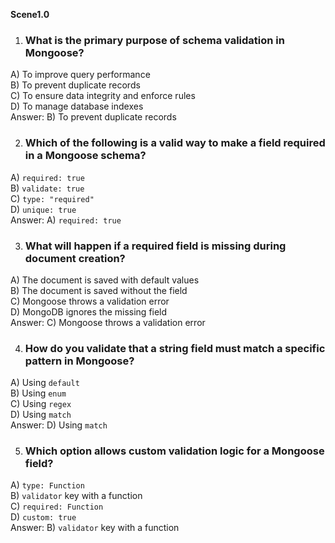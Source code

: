 **Scene1.0**

1. ### What is the primary purpose of schema validation in Mongoose?

A) To improve query performance  
B) To prevent duplicate records  
C) To ensure data integrity and enforce rules  
D) To manage database indexes  
Answer: B) To prevent duplicate records

2. ### Which of the following is a valid way to make a field required in a Mongoose schema?

A) `required: true`  
B) `validate: true`  
C) `type: "required"`  
D) `unique: true`  
Answer: A) `required: true`

3. ### What will happen if a required field is missing during document creation?

A) The document is saved with default values  
B) The document is saved without the field  
C) Mongoose throws a validation error  
D) MongoDB ignores the missing field  
Answer: C) Mongoose throws a validation error

4. ### How do you validate that a string field must match a specific pattern in Mongoose?

A) Using `default`  
B) Using `enum`  
C) Using `regex`  
D) Using `match`  
Answer: D) Using `match`

5. ### Which option allows custom validation logic for a Mongoose field?

A) `type: Function`  
B) `validator` key with a function  
C) `required: Function`  
D) `custom: true`  
Answer: B) `validator` key with a function
